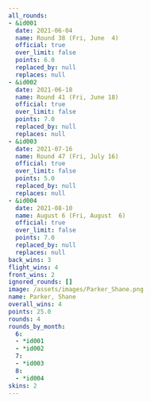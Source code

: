 ```yaml
---
all_rounds:
- &id001
  date: 2021-06-04
  name: Round 38 (Fri, June  4)
  official: true
  over_limit: false
  points: 6.0
  replaced_by: null
  replaces: null
- &id002
  date: 2021-06-18
  name: Round 41 (Fri, June 18)
  official: true
  over_limit: false
  points: 7.0
  replaced_by: null
  replaces: null
- &id003
  date: 2021-07-16
  name: Round 47 (Fri, July 16)
  official: true
  over_limit: false
  points: 5.0
  replaced_by: null
  replaces: null
- &id004
  date: 2021-08-10
  name: August 6 (Fri, August  6)
  official: true
  over_limit: false
  points: 7.0
  replaced_by: null
  replaces: null
back_wins: 3
flight_wins: 4
front_wins: 2
ignored_rounds: []
image: /assets/images/Parker_Shane.png
name: Parker, Shane
overall_wins: 4
points: 25.0
rounds: 4
rounds_by_month:
  6:
  - *id001
  - *id002
  7:
  - *id003
  8:
  - *id004
skins: 2
---
```

